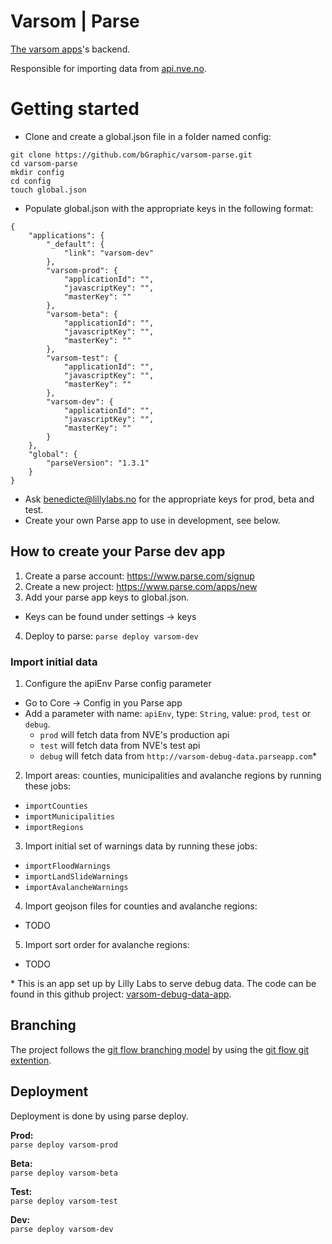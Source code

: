 Varsom | Parse
============

[The varsom apps](http://github.com/varsom-apps)'s backend.

Responsible for importing data from [api.nve.no](http://api.nve.no).

# Getting started

* Clone and create a global.json file in a folder named config:

``` 
git clone https://github.com/bGraphic/varsom-parse.git
cd varsom-parse
mkdir config
cd config
touch global.json

```
* Populate global.json with the appropriate keys in the following format:

``` 
{
    "applications": {
        "_default": {
            "link": "varsom-dev"
        },
        "varsom-prod": {
            "applicationId": "",
            "javascriptKey": "",
            "masterKey": ""
        },
        "varsom-beta": {
            "applicationId": "",
            "javascriptKey": "",
            "masterKey": ""
        },
        "varsom-test": {
            "applicationId": "",
            "javascriptKey": "",
            "masterKey": ""
        },
        "varsom-dev": {
            "applicationId": "",
            "javascriptKey": "",
            "masterKey": ""
        }
    },
    "global": {
        "parseVersion": "1.3.1"
    }
}

```
  * Ask benedicte@lillylabs.no for the appropriate keys for prod, beta and test.
  * Create your own Parse app to use in development, see below.

## How to create your Parse dev app

1. Create a parse account: https://www.parse.com/signup
2. Create a new project: https://www.parse.com/apps/new
3. Add your parse app keys to global.json.
  * Keys can be found under settings -> keys
4. Deploy to parse: `parse deploy varsom-dev`

### Import initial data
1. Configure the apiEnv Parse config parameter
  * Go to Core -> Config in you Parse app
  * Add a parameter with name: `apiEnv`, type: `String`, value: `prod`, `test` or `debug`.
    * `prod` will fetch data from NVE's production api
    * `test` will fetch data from NVE's test api
    * `debug` will fetch data from `http://varsom-debug-data.parseapp.com`*
2. Import areas: counties, municipalities and avalanche regions by running these jobs: 
  * `importCounties`
  * `importMunicipalities`
  * `importRegions`
3. Import initial set of warnings data by running these jobs:
  * `importFloodWarnings`
  * `importLandSlideWarnings`
  * `importAvalancheWarnings`
4. Import geojson files for counties and avalanche regions:
  * TODO
5. Import sort order for avalanche regions:
  * TODO

\* This is an app set up by Lilly Labs to serve debug data. The code can be found
    in this github project: [varsom-debug-data-app](https://github.com/bGraphic/varsom-debug-data-app).
    
## Branching
The project follows the [git flow branching model](http://nvie.com/posts/a-successful-git-branching-model/) 
by using the [git flow git extention](https://github.com/nvie/gitflow).

## Deployment
Deployment is done by using parse deploy.

**Prod:**  
`parse deploy varsom-prod`  

**Beta:**  
`parse deploy varsom-beta`

**Test:**  
`parse deploy varsom-test`

**Dev:**   
`parse deploy varsom-dev`  
